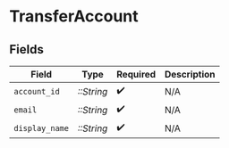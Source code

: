 # TransferAccount


## Fields

| Field              | Type               | Required           | Description        |
| ------------------ | ------------------ | ------------------ | ------------------ |
| `account_id`       | *::String*         | :heavy_check_mark: | N/A                |
| `email`            | *::String*         | :heavy_check_mark: | N/A                |
| `display_name`     | *::String*         | :heavy_check_mark: | N/A                |